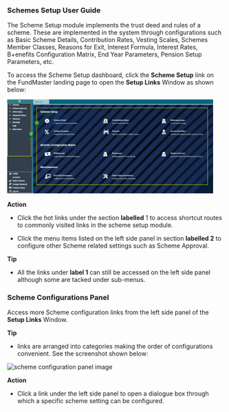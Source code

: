 ### Schemes Setup User Guide

The Scheme Setup module implements the trust deed and rules of a scheme. These are implemented in the system through configurations such as Basic Scheme Details, Contribution Rates, Vesting Scales, Schemes Member Classes, Reasons for
Exit, Interest Formula, Interest Rates, B+enefits Configuration Matrix, End Year Parameters, Pension Setup Parameters, etc.

To access the Scheme Setup dashboard, click the **Scheme Setup** link on the FundMaster landing page to open the **Setup Links** Window as shown below:

<img  alt="scheme setup dashboard image" width="95%" height="auto"  class="center"  src="../.vuepress/public/img/media2/schemeM44.jpg">  


**Action**

-   Click the hot links under the section **labelled** 1 to access shortcut routes to commonly visited links in the scheme setup module.

-   Click the menu items listed on the left side panel in section **labelled 2** to configure other Scheme related settings such as Scheme Approval.
  

**Tip**

- All the links under **label 1** can still be accessed on the left side panel although some are tacked under sub-menus.


### Scheme Configurations Panel

Access more Scheme configuration links from the left side panel of the **Setup Links** Window.

**Tip**
- links are arranged into categories making the order of configurations convenient. See the screenshot shown below:

<img  alt="scheme configuration panel image" width="60%" height="auto"  class="center"  src="../.vuepress/public/img/media2/schemeM69.png"> 


**Action**

-	Click a link under the left side panel to open a dialogue box through which a specific scheme setting can be configured.